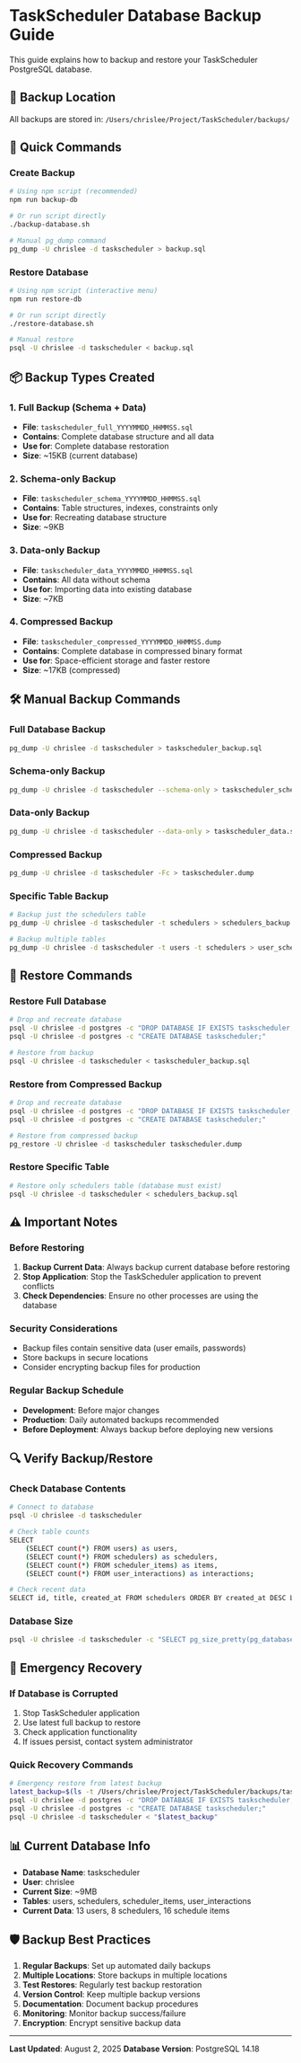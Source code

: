 # TaskScheduler Database Backup Guide

This guide explains how to backup and restore your TaskScheduler PostgreSQL database.

## 📁 Backup Location
All backups are stored in: `/Users/chrislee/Project/TaskScheduler/backups/`

## 🚀 Quick Commands

### Create Backup
```bash
# Using npm script (recommended)
npm run backup-db

# Or run script directly
./backup-database.sh

# Manual pg_dump command
pg_dump -U chrislee -d taskscheduler > backup.sql
```

### Restore Database
```bash
# Using npm script (interactive menu)
npm run restore-db

# Or run script directly
./restore-database.sh

# Manual restore
psql -U chrislee -d taskscheduler < backup.sql
```

## 📦 Backup Types Created

### 1. **Full Backup** (Schema + Data)
- **File**: `taskscheduler_full_YYYYMMDD_HHMMSS.sql`
- **Contains**: Complete database structure and all data
- **Use for**: Complete database restoration
- **Size**: ~15KB (current database)

### 2. **Schema-only Backup**
- **File**: `taskscheduler_schema_YYYYMMDD_HHMMSS.sql`
- **Contains**: Table structures, indexes, constraints only
- **Use for**: Recreating database structure
- **Size**: ~9KB

### 3. **Data-only Backup**
- **File**: `taskscheduler_data_YYYYMMDD_HHMMSS.sql`
- **Contains**: All data without schema
- **Use for**: Importing data into existing database
- **Size**: ~7KB

### 4. **Compressed Backup**
- **File**: `taskscheduler_compressed_YYYYMMDD_HHMMSS.dump`
- **Contains**: Complete database in compressed binary format
- **Use for**: Space-efficient storage and faster restore
- **Size**: ~17KB (compressed)

## 🛠️ Manual Backup Commands

### Full Database Backup
```bash
pg_dump -U chrislee -d taskscheduler > taskscheduler_backup.sql
```

### Schema-only Backup
```bash
pg_dump -U chrislee -d taskscheduler --schema-only > taskscheduler_schema.sql
```

### Data-only Backup
```bash
pg_dump -U chrislee -d taskscheduler --data-only > taskscheduler_data.sql
```

### Compressed Backup
```bash
pg_dump -U chrislee -d taskscheduler -Fc > taskscheduler.dump
```

### Specific Table Backup
```bash
# Backup just the schedulers table
pg_dump -U chrislee -d taskscheduler -t schedulers > schedulers_backup.sql

# Backup multiple tables
pg_dump -U chrislee -d taskscheduler -t users -t schedulers > user_scheduler_backup.sql
```

## 🔄 Restore Commands

### Restore Full Database
```bash
# Drop and recreate database
psql -U chrislee -d postgres -c "DROP DATABASE IF EXISTS taskscheduler;"
psql -U chrislee -d postgres -c "CREATE DATABASE taskscheduler;"

# Restore from backup
psql -U chrislee -d taskscheduler < taskscheduler_backup.sql
```

### Restore from Compressed Backup
```bash
# Drop and recreate database
psql -U chrislee -d postgres -c "DROP DATABASE IF EXISTS taskscheduler;"
psql -U chrislee -d postgres -c "CREATE DATABASE taskscheduler;"

# Restore from compressed backup
pg_restore -U chrislee -d taskscheduler taskscheduler.dump
```

### Restore Specific Table
```bash
# Restore only schedulers table (database must exist)
psql -U chrislee -d taskscheduler < schedulers_backup.sql
```

## ⚠️ Important Notes

### Before Restoring
1. **Backup Current Data**: Always backup current database before restoring
2. **Stop Application**: Stop the TaskScheduler application to prevent conflicts
3. **Check Dependencies**: Ensure no other processes are using the database

### Security Considerations
- Backup files contain sensitive data (user emails, passwords)
- Store backups in secure locations
- Consider encrypting backup files for production

### Regular Backup Schedule
- **Development**: Before major changes
- **Production**: Daily automated backups recommended
- **Before Deployment**: Always backup before deploying new versions

## 🔍 Verify Backup/Restore

### Check Database Contents
```bash
# Connect to database
psql -U chrislee -d taskscheduler

# Check table counts
SELECT 
    (SELECT count(*) FROM users) as users,
    (SELECT count(*) FROM schedulers) as schedulers,
    (SELECT count(*) FROM scheduler_items) as items,
    (SELECT count(*) FROM user_interactions) as interactions;

# Check recent data
SELECT id, title, created_at FROM schedulers ORDER BY created_at DESC LIMIT 5;
```

### Database Size
```bash
psql -U chrislee -d taskscheduler -c "SELECT pg_size_pretty(pg_database_size('taskscheduler'));"
```

## 🚨 Emergency Recovery

### If Database is Corrupted
1. Stop TaskScheduler application
2. Use latest full backup to restore
3. Check application functionality
4. If issues persist, contact system administrator

### Quick Recovery Commands
```bash
# Emergency restore from latest backup
latest_backup=$(ls -t /Users/chrislee/Project/TaskScheduler/backups/taskscheduler_full_*.sql | head -1)
psql -U chrislee -d postgres -c "DROP DATABASE IF EXISTS taskscheduler;"
psql -U chrislee -d postgres -c "CREATE DATABASE taskscheduler;"
psql -U chrislee -d taskscheduler < "$latest_backup"
```

## 📊 Current Database Info
- **Database Name**: taskscheduler
- **User**: chrislee
- **Current Size**: ~9MB
- **Tables**: users, schedulers, scheduler_items, user_interactions
- **Current Data**: 13 users, 8 schedulers, 16 schedule items

## 🛡️ Backup Best Practices

1. **Regular Backups**: Set up automated daily backups
2. **Multiple Locations**: Store backups in multiple locations
3. **Test Restores**: Regularly test backup restoration
4. **Version Control**: Keep multiple backup versions
5. **Documentation**: Document backup procedures
6. **Monitoring**: Monitor backup success/failure
7. **Encryption**: Encrypt sensitive backup data

---

**Last Updated**: August 2, 2025
**Database Version**: PostgreSQL 14.18